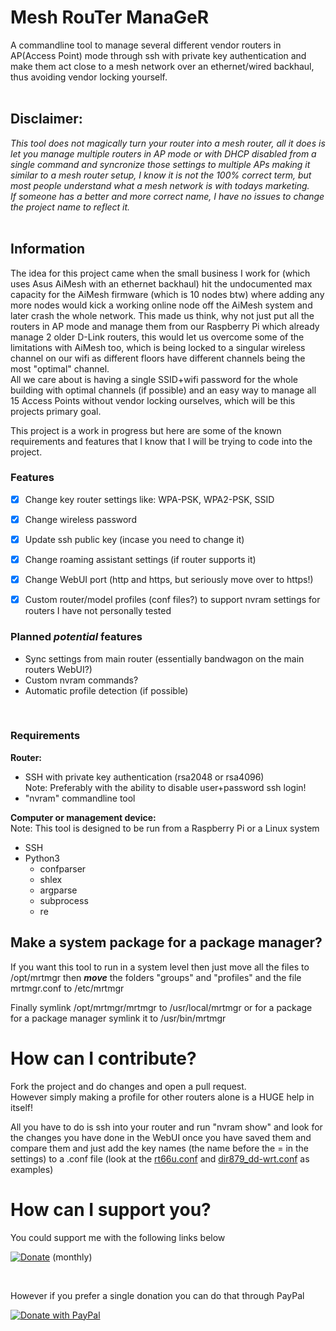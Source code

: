 # Mesh RouTer ManaGeR
A commandline tool to manage several different vendor routers in AP(Access Point) mode through ssh with private key authentication and make them act close to a mesh network over an ethernet/wired backhaul, thus avoiding vendor locking yourself.
<br>
<br>

## Disclaimer:
*This tool does not magically turn your router into a mesh router, all it does is let you manage multiple routers in AP mode or with DHCP disabled from a single command and syncronize those settings to multiple APs making it similar to a mesh router setup, I know it is not the 100% correct term, but most people understand what a mesh network is with todays marketing. <br>
If someone has a better and more correct name, I have no issues to change the project name to reflect it.*
<br>
<br>

## Information
The idea for this project came when the small business I work for (which uses Asus AiMesh with an ethernet backhaul) hit the undocumented max capacity for the AiMesh firmware (which is 10 nodes btw) where adding any more nodes would kick a working online node off the AiMesh system and later crash the whole network.
This made us think, why not just put all the routers in AP mode and manage them from our Raspberry Pi which already manage 2 older D-Link routers, this would let us overcome some of the limitations with AiMesh too, which is being locked to a singular wireless channel on our wifi as different floors have different channels being the most "optimal" channel.<br>
All we care about is having a single SSID+wifi password for the whole building with optimal channels (if possible) and an easy way to manage all 15 Access Points without vendor locking ourselves, which will be this projects primary goal.

This project is a work in progress but here are some of the known requirements and features that I know that I will be trying to code into the project.
<br>

### Features
* [X] Change key router settings like: WPA-PSK, WPA2-PSK, SSID
* [X] Change wireless password
* [X] Update ssh public key (incase you need to change it)
* [X] Change roaming assistant settings (if router supports it)
* [X] Change WebUI port (http and https, but seriously move over to https!)
* [X] Custom router/model profiles (conf files?) to support nvram settings for routers I have not personally tested


### Planned *potential* features
* Sync settings from main router (essentially bandwagon on the main routers WebUI?)
* Custom nvram commands?
* Automatic profile detection (if possible)
<br>

### Requirements
__Router:__
* SSH with private key authentication (rsa2048 or rsa4096) <br>
Note: Preferably with the ability to disable user+password ssh login!
* "nvram" commandline tool

__Computer or management device:__ <br>
Note: This tool is designed to be run from a Raspberry Pi or a Linux system
* SSH
* Python3
  * confparser
  * shlex
  * argparse
  * subprocess
  * re

## Make a system package for a package manager?
If you want this tool to run in a system level then just move all the files to /opt/mrtmgr then **_move_** the folders "groups" and "profiles" and the file mrtmgr.conf to /etc/mrtmgr

Finally symlink /opt/mrtmgr/mrtmgr to /usr/local/mrtmgr or for a package for a package manager symlink it to /usr/bin/mrtmgr


# How can I contribute?
Fork the project and do changes and open a pull request.<br>
However simply making a profile for other routers alone is a HUGE help in itself!

All you have to do is ssh into your router and run "nvram show" and look for the changes you have done in the WebUI once you have saved them and compare them and just add the key names (the name before the = in the settings) to a .conf file (look at the [rt66u.conf](https://github.com/HikariKnight/mrtmgr/blob/develop/profiles/rt66u.conf) and [dir879_dd-wrt.conf](https://github.com/HikariKnight/mrtmgr/blob/develop/profiles/dir879_dd-wrt.conf) as examples)

# How can I support you?
You could support me with the following links below
<br>

[![Donate](https://img.shields.io/badge/Support_me_on-Patreon-green.svg)](https://www.patreon.com/HikariKnight) (monthly)

<br>

However if you prefer a single donation you can do that through PayPal

[![Donate with PayPal](https://www.paypalobjects.com/en_US/i/btn/btn_donateCC_LG.gif)](https://www.paypal.com/cgi-bin/webscr?cmd=_s-xclick&hosted_button_id=4YAU4MPDT8ZJQ)